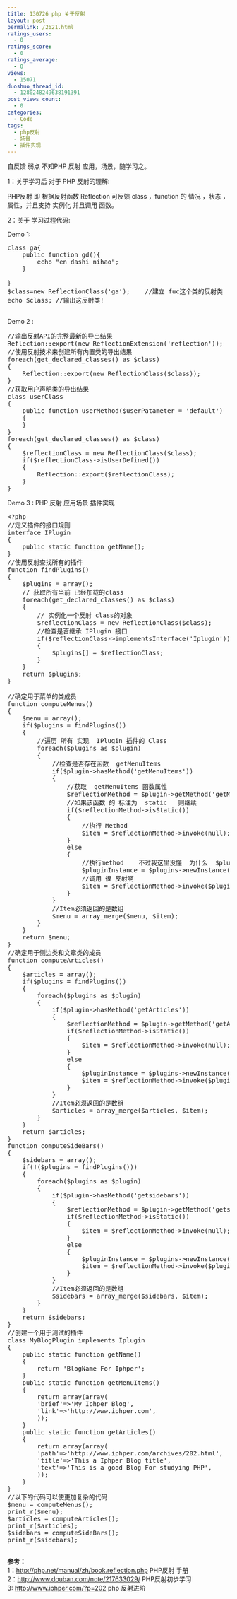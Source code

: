 ```yaml
---
title: 130726 php 关于反射
layout: post
permalink: /2621.html
ratings_users:
  - 0
ratings_score:
  - 0
ratings_average:
  - 0
views:
  - 15071
duoshuo_thread_id:
  - 1280248249638191391
post_views_count:
  - 0
categories:
  - Code
tags:
  - php反射
  - 场景
  - 插件实现
---
```

自反馈 弱点 不知PHP 反射 应用，场景，随学习之。

1：关于学习后 对于 PHP 反射的理解:

PHP反射 即 根据反射函数 Reflection 可反馈 class ，function 的 情况 ，状态 ，属性，并且支持 实例化 并且调用 函数。

2：关于 学习过程代码:

Demo 1:

<pre class="brush: php; title: ; notranslate" title="">class ga{
	public function gd(){
		echo "en dashi nihao";
	}

}
$class=new ReflectionClass('ga');    //建立 fuc这个类的反射类
echo $class; //输出这反射类!

</pre>

Demo 2 :

<pre class="brush: php; title: ; notranslate" title="">//输出反射API的完整最新的导出结果
Reflection::export(new ReflectionExtension('reflection'));
//使用反射技术来创建所有内置类的导出结果
foreach(get_declared_classes() as $class)
{
	Reflection::export(new ReflectionClass($class));
}
//获取用户声明类的导出结果
class userClass
{
	public function userMethod($userPatameter = 'default')
	{
	}
}
foreach(get_declared_classes() as $class)
{
	$reflectionClass = new ReflectionClass($class);
	if($reflectionClass-&gt;isUserDefined())
	{
		Reflection::export($reflectionClass);
	}
}
</pre>

Demo 3 : PHP 反射 应用场景 插件实现

<pre class="brush: php; title: ; notranslate" title="">&lt;?php
//定义插件的接口规则
interface IPlugin
{
	public static function getName();
}
//使用反射查找所有的插件
function findPlugins()
{
	$plugins = array();
	// 获取所有当前 已经加载的class 
	foreach(get_declared_classes() as $class)
	{
		// 实例化一个反射 class的对象
		$reflectionClass = new ReflectionClass($class);
		//检查是否继承 IPlugin 接口
		if($reflectionClass-&gt;implementsInterface('Iplugin'))
		{
			$plugins[] = $reflectionClass;
		}
	}
	return $plugins;
}

//确定用于菜单的类成员
function computeMenus()
{
	$menu = array();
	if($plugins = findPlugins())
	{
		//遍历 所有 实现  IPlugin 插件的 Class
		foreach($plugins as $plugin)
		{
			//检查是否存在函数  getMenuItems
			if($plugin-&gt;hasMethod('getMenuItems'))
			{
				//获取  getMenuItems 函数属性
				$reflectionMethod = $plugin-&gt;getMethod('getMenuItems');
				//如果该函数 的 标注为  static   则继续
				if($reflectionMethod-&gt;isStatic())
				{
					//执行 Method
					$item = $reflectionMethod-&gt;invoke(null);
				}
				else
				{
					//执行method    不过我这里没懂  为什么  $plugins 和 $plugin 都可以
					$pluginInstance = $plugins-&gt;newInstance();
					//调用 很 反射啊  
					$item = $reflectionMethod-&gt;invoke($pluginInstance);
				}
			}
			//Item必须返回的是数组
			$menu = array_merge($menu, $item);
		}
	}
	return $menu;
}
//确定用于侧边类和文章类的成员
function computeArticles()
{
	$articles = array();
	if($plugins = findPlugins())
	{
		foreach($plugins as $plugin)
		{
			if($plugin-&gt;hasMethod('getArticles'))
			{
				$reflectionMethod = $plugin-&gt;getMethod('getArticles');
				if($reflectionMethod-&gt;isStatic())
				{
					$item = $reflectionMethod-&gt;invoke(null);
				}
				else
				{
					$pluginInstance = $plugins-&gt;newInstance();
					$item = $reflectionMethod-&gt;invoke($pluginInstance);
				}
			}
			//Item必须返回的是数组
			$articles = array_merge($articles, $item);
		}
	}
	return $articles;
}
function computeSideBars()
{
	$sidebars = array();
	if(!($plugins = findPlugins()))
	{
		foreach($plugins as $plugin)
		{
			if($plugin-&gt;hasMethod('getsidebars'))
			{
				$reflectionMethod = $plugin-&gt;getMethod('getsidebars');
				if($reflectionMethod-&gt;isStatic())
				{
					$item = $reflectionMethod-&gt;invoke(null);
				}
				else
				{
					$pluginInstance = $plugins-&gt;newInstance();
					$item = $reflectionMethod-&gt;invoke($pluginInstance);
				}
			}
			//Item必须返回的是数组
			$sidebars = array_merge($sidebars, $item);
		}
	}
	return $sidebars;
}
//创建一个用于测试的插件
class MyBlogPlugin implements Iplugin
{
	public static function getName()
	{
		return 'BlogName For Iphper';
	}
	public static function getMenuItems()
	{
		return array(array(
		'brief'=&gt;'My Iphper Blog',
		'link'=&gt;'http://www.iphper.com',
		));
	}
	public static function getArticles()
	{
		return array(array(
		'path'=&gt;'http://www.iphper.com/archives/202.html',
		'title'=&gt;'This a Iphper Blog title',
		'text'=&gt;'This is a good Blog For studying PHP',
		));
	}
}
//以下的代码可以使更加复杂的代码
$menu = computeMenus();
print_r($menu);
$articles = computeArticles();
print_r($articles);
$sidebars = computeSideBars();
print_r($sidebars);

</pre>

**参考：**  
1：http://php.net/manual/zh/book.reflection.php PHP反射 手册  
2：http://www.douban.com/note/217633029/ PHP反射初步学习  
3: http://www.iphper.com/?p=202 php 反射进阶